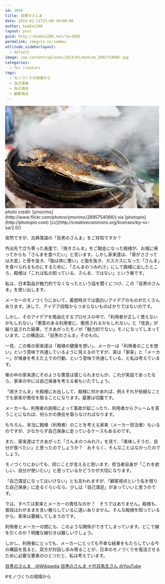 ```yaml
---
id: 1050
title: 目黒のさんま
date: 2014-01-21T23:09:18+00:00
author: kwaka1208
layout: post
guid: http://kwaka1208.net/?p=1050
permalink: /meguro-no-samma/
attitude_sidebarlayout:
  - default
image: /wp-content/uploads/2014/01/medium_2895754066.jpg
categories:
  - for creators
tags:
  - モノづくりの現場から
  - 自己保身
  - 自己満足
  - 顧客視点
---
```

<img src="/assets/images/2014/01/medium_2895754066.jpg" alt="さんま" width="500" height="332" class="alignnone size-full wp-image-1054" />
photo credit: [ymorimo](http://www.flickr.com/photos/ymorimo/2895754066/) via [photopin](http://photopin.com) [cc](http://creativecommons.org/licenses/by-nc-sa/2.0/)

突然ですが、古典落語の「目黒のさんま」をご存知ですか？

外出先で立ち寄った長屋で、「焼きさんま」をご馳走になった殿様が、お城に帰ってからも「さんまを食べたい」と言います。しかし家来達は、「骨がささっては大変」と骨を抜き、「脂は体に悪い」と脂を抜き、カスカスになった「さんま」を食べられるものにするために、「さんまのつみれ汁」にして殿様に出したところ、殿様は「これは私の知っている、さんま、ではない」という噺です。

私は、日本製品が魅力的でなくなったという話を聞くにつけ、この「目黒のさんま」を思い出します。

メーカーのモノづくりにおいて、着想時点では面白いアイデアのものがたくさんあります。決して、アイデア段階からつまらないものばかりではないのです。

しかし、そのアイデアを商品化するプロセスの中で、「利用者が正しく使えないかもしれない」「悪意のある利用者に、悪用されるかもしれない」と「改良」が繰り返された結果、できあがったモノが「魅力的でない」モノになってしまっています。この構造は、「目黒のさんま」そのもの。

一見、この噺の家来達は「殿様の健康を想い」、メーカーは「利用者のことを想い」という意味で共通しているように見えるのですが、実は「家来」と「メーカー」が保身を考えた上での行動、という意味で共通している、と私は考えています。

噺の中の家来達にそのような悪意は感じられませんが、これが実話であったなら、家来の中には自己保身を考える者もいたでしょう。

「焼きさんま」を殿様にお出しして、殿様に何かあれば、例えそれが些細なことでも家来が責任を取ることになります。最悪は切腹です。

メーカーも、利用者の誤用によって事故が起こったり、利用者からクレームを貰うことになれば、何らかの責任を取らなければなります。

もちろん、本当に殿様（利用者）のことを考える家来（メーカー担当者）もいるのですが、少なからず自己保身に走っているケースもあるのです。

また、家来達はできあがった「さんまのつみれ汁」を見て、「美味しそうだ、自分が食べたい」と思ったのでしょうか？　おそらく、そんなことはなかったのでしょう。

モノづくりにおいても、同じことが言えると思います。担当者自身が「これを欲しい、自分が使いたい」と思っているかどうかが大切になります。

「自己満足になってはいけない」とも言われますが、「顧客視点という名を借りた自己保身」に走るぐらいなら、少しは「自己満足」があっていいと思うのです。

では、すべては家来とメーカーの責任なのか？　そうではありません。殿様も、普段はわがままを言い散らしているに違いありません。そんな殿様を知っているから、家来は萎縮してしまうのです。

利用者とメーカーの間にも、このような関係ができてしまっています。どこで線を引くのか？明確な線引きは難しいでしょう。

しかし、利用者にとっても、メーカーにとっても不幸な結果をもたらしている今の構図を見ると、双方が対話し歩み寄ることが、日本のモノづくりを復活させるために必要な要素のひとつだと、私は考えています。

[目黒のさんま　@Wikipedia](http://ja.wikipedia.org/wiki/目黒のさんま)
[目黒のさんま 十代目馬生さん @YouTube](http://www.youtube.com/watch?v=j985ow8kGpI)

#モノづくりの現場から